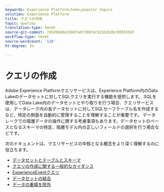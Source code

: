 ```yaml
---
keywords: Experience Platform;home;popular topics
solution: Experience Platform
title: クエリの作成
topic: queries
translation-type: tm+mt
source-git-commit: 7d5d98d8e32607abf399fdc523d2b3bc99555507
workflow-type: tm+mt
source-wordcount: '128'
ht-degree: 3%

---
```



# クエリの作成

Adobe Experience Platformクエリサービスは、Experience Platform内のData Lakeのデータセットに対してSQLクエリを実行する機能を提供します。 SQLを使用してData Lake内のデータセットとやり取りを行う場合、クエリサービスは、データレーク内の各データセットに対してSQLセーフテーブル名を作成するなど、特定の側面を自動的に管理することを理解することが重要です。 データレークでの階層データの操作に関する考慮事項もあります。データセットのベースとなるスキーマの特定、階層モデル内の正しいフィールドの選択を行う場合などです。

次のドキュメントは、クエリサービスの中核となる概念をより深く理解するのに役立ちます。

- [データセットとテーブルとスキーマ](./datasets-and-tables.md)
- [クエリの作成に関する一般的なガイダンス](./writing-queries.md)
- [ExperienceEventクエリ](./experience-event-queries.md)
- [データセットの結合](./joining-datasets.md)
- [データの重複を除外](./deduplication.md)

